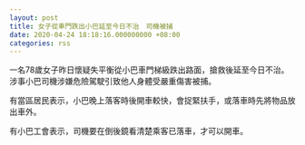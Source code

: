```yaml
---
layout: post
title: 女子從車門跌出小巴延至今日不治　司機被捕
date: 2020-04-24 18:18:16.000000000 +08:00
categories: rss
---
```


一名78歲女子昨日懷疑失平衡從小巴車門梯級跌出路面，搶救後延至今日不治。涉事小巴司機涉嫌危險駕駛引致他人身體受嚴重傷害被捕。

有當區居民表示，小巴晚上落客時後開車較快，會捉緊扶手，或落車時先將物品放出車外。

有小巴工會表示，司機要在倒後鏡看清楚乘客已落車，才可以開車。
